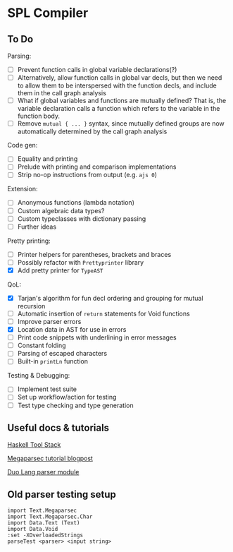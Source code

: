 # SPL Compiler

## To Do
Parsing:
- [ ] Prevent function calls in global variable declarations(?)
- [ ] Alternatively, allow function calls in global var decls, but then we need
      to allow them to be interspersed with the function decls, and include them
      in the call graph analysis
- [ ] What if global variables and functions are mutually defined? That is, the
      variable declaration calls a function which refers to the variable in the
      function body.
- [ ] Remove `mutual { ... }` syntax, since mutually defined groups are now
      automatically determined by the call graph analysis

Code gen:
- [ ] Equality and printing
- [ ] Prelude with printing and comparison implementations
- [ ] Strip no-op instructions from output (e.g. `ajs 0`)

Extension:
- [ ] Anonymous functions (lambda notation)
- [ ] Custom algebraic data types?
- [ ] Custom typeclasses with dictionary passing
- [ ] Further ideas

Pretty printing:
- [ ] Printer helpers for parentheses, brackets and braces
- [ ] Possibly refactor with `Prettyprinter` library
- [x] Add pretty printer for `TypeAST`

QoL:
- [x] Tarjan's algorithm for fun decl ordering and grouping for mutual recursion
- [ ] Automatic insertion of `return` statements for Void functions
- [ ] Improve parser errors
- [x] Location data in AST for use in errors
- [ ] Print code snippets with underlining in error messages
- [ ] Constant folding
- [ ] Parsing of escaped characters
- [ ] Built-in `printLn` function

Testing & Debugging:
- [ ] Implement test suite
- [ ] Set up workflow/action for testing
- [ ] Test type checking and type generation

## Useful docs & tutorials
[Haskell Tool Stack](https://docs.haskellstack.org/en/stable/GUIDE/)

[Megaparsec tutorial blogpost](https://markkarpov.com/tutorial/megaparsec.html)

[Duo Lang parser module](https://github.com/duo-lang/duo-lang/tree/main/src/Parser)

## Old parser testing setup
```
import Text.Megaparsec
import Text.Megaparsec.Char
import Data.Text (Text)
import Data.Void
:set -XOverloadedStrings
parseTest <parser> <input string>
```
